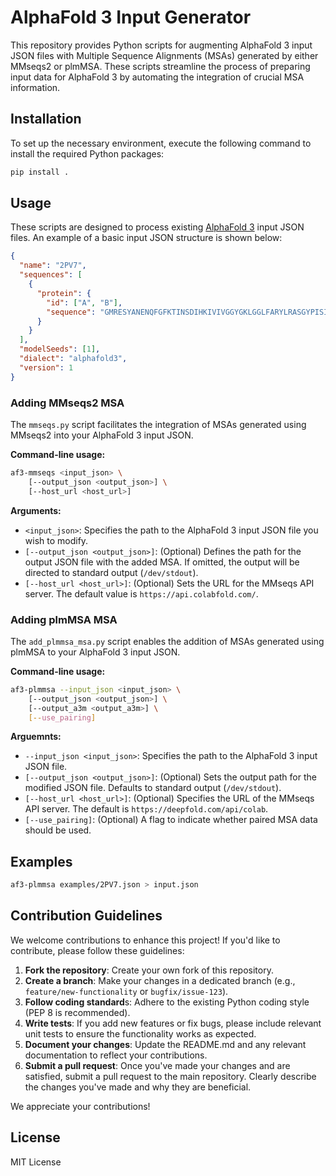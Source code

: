 # AlphaFold 3 Input Generator

This repository provides Python scripts for augmenting AlphaFold 3 input JSON files with Multiple Sequence Alignments (MSAs) generated by either MMseqs2 or plmMSA. These scripts streamline the process of preparing input data for AlphaFold 3 by automating the integration of crucial MSA information.

## Installation

To set up the necessary environment, execute the following command to install the required Python packages:

```sh
pip install .
```

## Usage

These scripts are designed to process existing [AlphaFold 3](https://github.com/google-deepmind/alphafold3) input JSON files. An example of a basic input JSON structure is shown below:

```json
{
  "name": "2PV7",
  "sequences": [
    {
      "protein": {
        "id": ["A", "B"],
        "sequence": "GMRESYANENQFGFKTINSDIHKIVIVGGYGKLGGLFARYLRASGYPISILDREDWAVAESILANADVVIVSVPINLTLETIERLKPYLTENMLLADLTSVKREPLAKMLEVHTGAVLGLHPMFGADIASMAKQVVVRCDGRFPERYEWLLEQIQIWGAKIYQTNATEHDHNMTYIQALRHFSTFANGLHLSKQPINLANLLALSSPIYRLELAMIGRLFAQDAELYADIIMDKSENLAVIETLKQTYDEALTFFENNDRQGFIDAFHKVRDWFGDYSEQFLKESRQLLQQANDLKQG"
      }
    }
  ],
  "modelSeeds": [1],
  "dialect": "alphafold3",
  "version": 1
}
```

### Adding MMseqs2 MSA

The `mmseqs.py` script facilitates the integration of MSAs generated using MMseqs2 into your AlphaFold 3 input JSON.

**Command-line usage:**

```sh
af3-mmseqs <input_json> \
    [--output_json <output_json>] \
    [--host_url <host_url>]
```

**Arguments:**

- `<input_json>`: Specifies the path to the AlphaFold 3 input JSON file you wish to modify.
- `[--output_json <output_json>]`: (Optional) Defines the path for the output JSON file with the added MSA. If omitted, the output will be directed to standard output (`/dev/stdout`).
- `[--host_url <host_url>]`: (Optional) Sets the URL for the MMseqs API server. The default value is `https://api.colabfold.com/`.

### Adding plmMSA MSA

The `add_plmmsa_msa.py` script enables the addition of MSAs generated using plmMSA to your AlphaFold 3 input JSON.

**Command-line usage:**

```sh
af3-plmmsa --input_json <input_json> \
    [--output_json <output_json>] \
    [--output_a3m <output_a3m>] \
    [--use_pairing]
```

**Arguemnts:**

- `--input_json <input_json>`: Specifies the path to the AlphaFold 3 input JSON file.
- `[--output_json <output_json>]`: (Optional) Sets the output path for the modified JSON file. Defaults to standard output (`/dev/stdout`).
- `[--host_url <host_url>]`: (Optional) Specifies the URL of the MMseqs API server. The default is `https://deepfold.com/api/colab`.
- `[--use_pairing]`: (Optional) A flag to indicate whether paired MSA data should be used.

## Examples

```sh
af3-plmmsa examples/2PV7.json > input.json
```

## Contribution Guidelines

We welcome contributions to enhance this project! If you'd like to contribute, please follow these guidelines:

1. **Fork the repository**: Create your own fork of this repository.
1. **Create a branch**: Make your changes in a dedicated branch (e.g., `feature/new-functionality` or `bugfix/issue-123`).
1. **Follow coding standard**s: Adhere to the existing Python coding style (PEP 8 is recommended).
1. **Write tests**: If you add new features or fix bugs, please include relevant unit tests to ensure the functionality works as expected.
1. **Document your changes**: Update the README.md and any relevant documentation to reflect your contributions.
1. **Submit a pull request**: Once you've made your changes and are satisfied, submit a pull request to the main repository. Clearly describe the changes you've made and why they are beneficial.

We appreciate your contributions!

## License

MIT License
